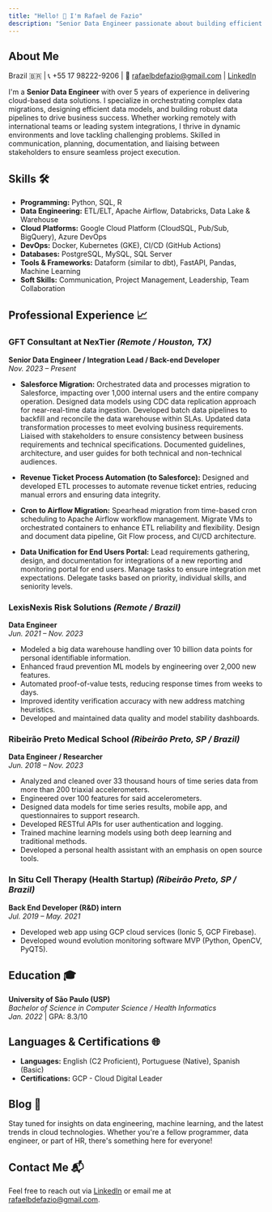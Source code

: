 ```yaml
---
title: "Hello! 👋 I'm Rafael de Fazio"
description: "Senior Data Engineer passionate about building efficient data solutions and driving business success."
---
```


## **About Me**

Brazil 🇧🇷 | 📞 +55 17 98222-9206 | 📧 [rafaelbdefazio@gmail.com](mailto:rafaelbdefazio@gmail.com) | [LinkedIn](https://linkedin.com/in/rafaelbdefazio)

I'm a **Senior Data Engineer** with over 5 years of experience in delivering cloud-based data solutions. I specialize in orchestrating complex data migrations, designing efficient data models, and building robust data pipelines to drive business success. Whether working remotely with international teams or leading system integrations, I thrive in dynamic environments and love tackling challenging problems. Skilled in communication, planning, documentation, and liaising between stakeholders to ensure seamless project execution.

## **Skills 🛠️**

- **Programming:** Python, SQL, R
- **Data Engineering:** ETL/ELT, Apache Airflow, Databricks, Data Lake & Warehouse
- **Cloud Platforms:** Google Cloud Platform (CloudSQL, Pub/Sub, BigQuery), Azure DevOps
- **DevOps:** Docker, Kubernetes (GKE), CI/CD (GitHub Actions)
- **Databases:** PostgreSQL, MySQL, SQL Server
- **Tools & Frameworks:** Dataform (similar to dbt), FastAPI, Pandas, Machine Learning
- **Soft Skills:** Communication, Project Management, Leadership, Team Collaboration

## **Professional Experience 📈**

### **GFT Consultant at NexTier** *(Remote / Houston, TX)*

**Senior Data Engineer / Integration Lead / Back-end Developer**  
*Nov. 2023 – Present*

- **Salesforce Migration:** Orchestrated data and processes migration to Salesforce, impacting over 1,000 internal users and the entire company operation. Designed data models using CDC data replication approach for near-real-time data ingestion. Developed batch data pipelines to backfill and reconcile the data warehouse within SLAs. Updated data transformation processes to meet evolving business requirements. Liaised with stakeholders to ensure consistency between business requirements and technical specifications. Documented guidelines, architecture, and user guides for both technical and non-technical audiences.

- **Revenue Ticket Process Automation (to Salesforce):** Designed and developed ETL processes to automate revenue ticket entries, reducing manual errors and ensuring data integrity.

- **Cron to Airflow Migration:** Spearhead migration from time-based cron scheduling to Apache Airflow workflow management. Migrate VMs to orchestrated containers to enhance ETL reliability and flexibility. Design and document data pipeline, Git Flow process, and CI/CD architecture.

- **Data Unification for End Users Portal:** Lead requirements gathering, design, and documentation for integrations of a new reporting and monitoring portal for end users. Manage tasks to ensure integration met expectations. Delegate tasks based on priority, individual skills, and seniority levels.

### **LexisNexis Risk Solutions** *(Remote / Brazil)*

**Data Engineer**  
*Jun. 2021 – Nov. 2023*

- Modeled a big data warehouse handling over 10 billion data points for personal identifiable information.
- Enhanced fraud prevention ML models by engineering over 2,000 new features.
- Automated proof-of-value tests, reducing response times from weeks to days.
- Improved identity verification accuracy with new address matching heuristics.
- Developed and maintained data quality and model stability dashboards.

### **Ribeirão Preto Medical School** *(Ribeirão Preto, SP / Brazil)*

**Data Engineer / Researcher**  
*Jun. 2018 – Nov. 2023*

- Analyzed and cleaned over 33 thousand hours of time series data from more than 200 triaxial accelerometers.
- Engineered over 100 features for said accelerometers.
- Designed data models for time series results, mobile app, and questionnaires to support research.
- Developed RESTful APIs for user authentication and logging.
- Trained machine learning models using both deep learning and traditional methods.
- Developed a personal health assistant with an emphasis on open source tools.

### **In Situ Cell Therapy (Health Startup)** *(Ribeirão Preto, SP / Brazil)*

**Back End Developer (R&D) intern**  
*Jul. 2019 – May. 2021*

- Developed web app using GCP cloud services (Ionic 5, GCP Firebase).
- Developed wound evolution monitoring software MVP (Python, OpenCV, PyQT5).

## **Education 🎓**

**University of São Paulo (USP)**  
*Bachelor of Science in Computer Science / Health Informatics*  
*Jan. 2022* | GPA: 8.3/10

## **Languages & Certifications 🌐**

- **Languages:** English (C2 Proficient), Portuguese (Native), Spanish (Basic)
- **Certifications:** GCP - Cloud Digital Leader

## **Blog 📝**

Stay tuned for insights on data engineering, machine learning, and the latest trends in cloud technologies. Whether you're a fellow programmer, data engineer, or part of HR, there's something here for everyone!

## **Contact Me 📬**

Feel free to reach out via [LinkedIn](https://linkedin.com/in/rafaelbdefazio) or email me at [rafaelbdefazio@gmail.com](mailto:rafaelbdefazio@gmail.com).
